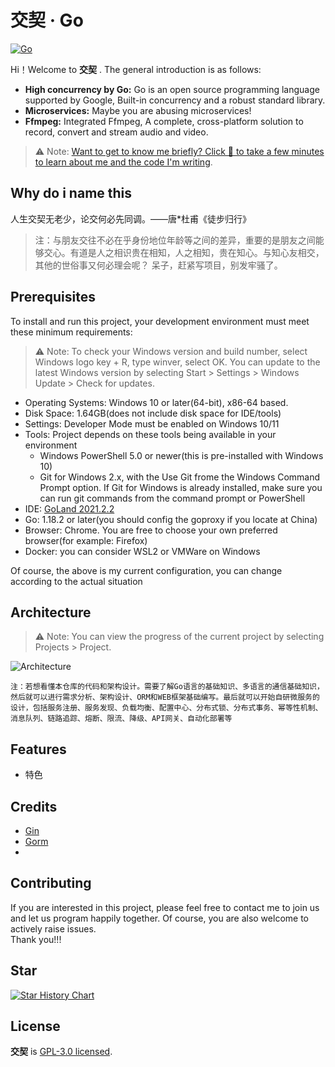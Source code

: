 # 交契 &middot; Go

[![Go](https://pbs.twimg.com/profile_banners/113419064/1648846968/1080x360)](https://github.com/golang/go)

Hi！Welcome to **交契** . The general introduction is as follows:

* **High concurrency by Go:** Go is an open source programming language supported by Google, Built-in concurrency and a robust standard library.
* **Microservices:** Maybe you are abusing microservices! 
* **Ffmpeg:** Integrated Ffmpeg, A complete, cross-platform solution to record, convert and stream audio and video.

> ⚠ Note:
> [Want to get to know me briefly? Click 🔗 to take a few minutes to learn about me and the code I'm writing](https://github.com/yinleiCoder).

## Why do i name this
人生交契无老少，论交何必先同调。——唐*杜甫《徒步归行》
> 注：与朋友交往不必在乎身份地位年龄等之间的差异，重要的是朋友之间能够交心。有道是人之相识贵在相知，人之相知，贵在知心。与知心友相交，其他的世俗事又何必理会呢？
呆子，赶紧写项目，别发牢骚了。

## Prerequisites

To install and run this project, your development environment must meet these minimum requirements:

> ⚠ Note:
> To check your Windows version and build number, select Windows logo key + R, type winver, select OK. You can update to the latest Windows version by selecting Start > Settings > Windows Update > Check for updates.

* Operating Systems: Windows 10 or later(64-bit), x86-64 based.
* Disk Space: 1.64GB(does not include disk space for IDE/tools)
* Settings: Developer Mode must be enabled on Windows 10/11
* Tools: Project depends on these tools being available in your environment
    - Windows PowerShell 5.0 or newer(this is pre-installed with Windows 10)
    - Git for Windows 2.x, with the Use Git frome the Windows Command Prompt option. If Git for Windows is already installed, make sure you can run git commands from the command prompt or PowerShell
* IDE: [GoLand 2021.2.2](https://zhile.io/2021/11/29/ja-netfilter-javaagent-lib.html)
* Go: 1.18.2 or later(you should config the goproxy if you locate at China)
* Browser: Chrome. You are free to choose your own preferred browser(for example: Firefox)
* Docker: you can consider WSL2 or VMWare on Windows

Of course, the above is my current configuration, you can change according to the actual situation

## Architecture

> ⚠ Note:
> You can view the progress of the current project by selecting Projects > Project.

![Architecture](./Architecture.png)

`注：若想看懂本仓库的代码和架构设计。需要了解Go语言的基础知识、多语言的通信基础知识，然后就可以进行需求分析、架构设计、ORM和WEB框架基础编写。最后就可以开始自研微服务的设计，包括服务注册、服务发现、负载均衡、配置中心、分布式锁、分布式事务、幂等性机制、消息队列、链路追踪、熔断、限流、降级、API网关、自动化部署等`

## Features

- 特色

## Credits

- [Gin](https://gin-gonic.com/) 
- [Gorm](https://gorm.io/zh_CN/)
- 

## Contributing

If you are interested in this project, please feel free to contact me to join us and let us program happily together.
Of course, you are also welcome to actively raise issues.  
Thank you!!!

## Star 

[![Star History Chart](https://api.star-history.com/svg?repos=yinleiCoder/yinlei-flutter&type=Date)](https://star-history.com/#yinleiCoder/yinlei-flutter&Date)

## License

**交契** is [GPL-3.0 licensed](./LICENSE).
